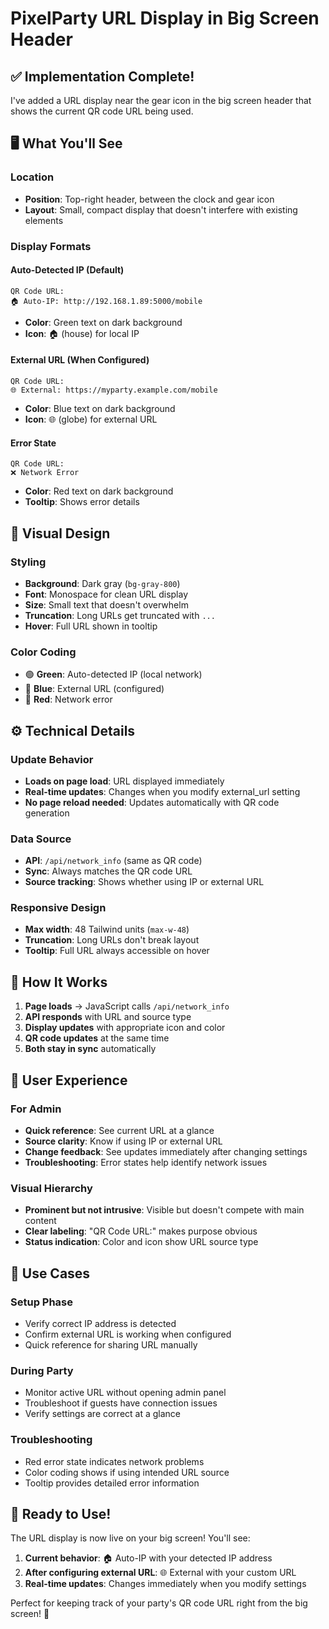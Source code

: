# PixelParty URL Display in Big Screen Header

## ✅ Implementation Complete!

I've added a URL display near the gear icon in the big screen header that shows the current QR code URL being used.

## 🖥️ What You'll See

### **Location**
- **Position**: Top-right header, between the clock and gear icon
- **Layout**: Small, compact display that doesn't interfere with existing elements

### **Display Formats**

#### **Auto-Detected IP (Default)**
```
QR Code URL:
🏠 Auto-IP: http://192.168.1.89:5000/mobile
```
- **Color**: Green text on dark background
- **Icon**: 🏠 (house) for local IP

#### **External URL (When Configured)**
```
QR Code URL:
🌐 External: https://myparty.example.com/mobile
```
- **Color**: Blue text on dark background
- **Icon**: 🌐 (globe) for external URL

#### **Error State**
```
QR Code URL:
❌ Network Error
```
- **Color**: Red text on dark background
- **Tooltip**: Shows error details

## 🎨 Visual Design

### **Styling**
- **Background**: Dark gray (`bg-gray-800`)
- **Font**: Monospace for clean URL display
- **Size**: Small text that doesn't overwhelm
- **Truncation**: Long URLs get truncated with `...`
- **Hover**: Full URL shown in tooltip

### **Color Coding**
- 🟢 **Green**: Auto-detected IP (local network)
- 🔵 **Blue**: External URL (configured)
- 🔴 **Red**: Network error

## ⚙️ Technical Details

### **Update Behavior**
- **Loads on page load**: URL displayed immediately
- **Real-time updates**: Changes when you modify external_url setting
- **No page reload needed**: Updates automatically with QR code generation

### **Data Source**
- **API**: `/api/network_info` (same as QR code)
- **Sync**: Always matches the QR code URL
- **Source tracking**: Shows whether using IP or external URL

### **Responsive Design**
- **Max width**: 48 Tailwind units (`max-w-48`)
- **Truncation**: Long URLs don't break layout
- **Tooltip**: Full URL always accessible on hover

## 🔄 How It Works

1. **Page loads** → JavaScript calls `/api/network_info`
2. **API responds** with URL and source type
3. **Display updates** with appropriate icon and color
4. **QR code updates** at the same time
5. **Both stay in sync** automatically

## 📱 User Experience

### **For Admin**
- **Quick reference**: See current URL at a glance
- **Source clarity**: Know if using IP or external URL
- **Change feedback**: See updates immediately after changing settings
- **Troubleshooting**: Error states help identify network issues

### **Visual Hierarchy**
- **Prominent but not intrusive**: Visible but doesn't compete with main content
- **Clear labeling**: "QR Code URL:" makes purpose obvious
- **Status indication**: Color and icon show URL source type

## 🎯 Use Cases

### **Setup Phase**
- Verify correct IP address is detected
- Confirm external URL is working when configured
- Quick reference for sharing URL manually

### **During Party**
- Monitor active URL without opening admin panel
- Troubleshoot if guests have connection issues
- Verify settings are correct at a glance

### **Troubleshooting**
- Red error state indicates network problems
- Color coding shows if using intended URL source
- Tooltip provides detailed error information

## 🚀 Ready to Use!

The URL display is now live on your big screen! You'll see:

1. **Current behavior**: 🏠 Auto-IP with your detected IP address
2. **After configuring external URL**: 🌐 External with your custom URL
3. **Real-time updates**: Changes immediately when you modify settings

Perfect for keeping track of your party's QR code URL right from the big screen! 🎉
